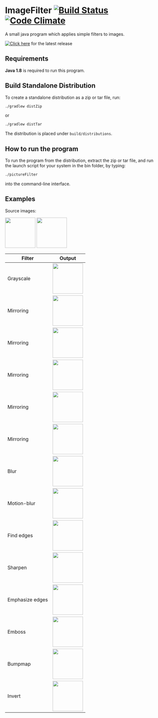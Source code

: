 # ImageFilter [![Build Status](https://travis-ci.org/nihas101/java-image-filter.svg)](https://travis-ci.org/nihas101/java-image-filter) [![Code Climate](https://codeclimate.com/github/nihas101/java-image-filter/badges/gpa.svg)](https://codeclimate.com/github/nihas101/java-image-filter)

A small java program which applies simple filters to images.

[![Click here]()](https://github.com/nihas101/java-image-filter/releases/latest)  for the latest release

## Requirements
**Java 1.8** is required to run this program.

## Build Standalone Distribution

To create a standalone distribution as a zip or tar file, run:

```sh
./gradlew distZip
```
or
```sh
./gradlew distTar
```

The distribution is placed under `build/distributions`.

## How to run the program

To run the program from the distribution, extract the zip or tar file, and run the launch script for your system in the bin folder, by typing:
```sh
./pictureFilter
```
into the command-line interface.

## Examples

Source images:

<img src="https://user-images.githubusercontent.com/19901622/28267769-d22242e2-6afb-11e7-88c5-b2194902b977.jpg" width="100"> <img src="https://user-images.githubusercontent.com/19901622/28288101-5370928a-6b3e-11e7-9d61-cb4bfd8e4f0d.png" width="100">

| Filter    | Output   |
| --------  | -------- |
| Grayscale | <img src ="https://user-images.githubusercontent.com/19901622/28271410-b7d23f70-6b08-11e7-9cf1-79aaeb5c9081.png" width="100"> |
| Mirroring | <img src ="https://user-images.githubusercontent.com/19901622/28271464-d5020efe-6b08-11e7-9861-962b8bf9d0eb.png" width="100"> | 
| Mirroring | <img src ="https://user-images.githubusercontent.com/19901622/28271467-d542a14e-6b08-11e7-8422-43c6eac50b2b.png" width="100">|
| Mirroring | <img src ="https://user-images.githubusercontent.com/19901622/28271468-d5443a5e-6b08-11e7-92e8-d4f3d5d1f022.png" width="100"> |
| Mirroring | <img src ="https://user-images.githubusercontent.com/19901622/28271466-d5405934-6b08-11e7-9db4-53e82ab49696.png" width="100"> |
| Mirroring | <img src ="https://user-images.githubusercontent.com/19901622/28271469-d545fcae-6b08-11e7-946f-308b1ae0d282.png" width="100"> | <img src ="https://user-images.githubusercontent.com/19901622/28271465-d53f63e4-6b08-11e7-8857-5efae20533aa.png" width="100"> |
| Blur | <img src ="https://user-images.githubusercontent.com/19901622/28288100-536e74dc-6b3e-11e7-8efd-f2b4d5431bc7.png" width="100"> |
| Motion-blur | <img src ="https://user-images.githubusercontent.com/19901622/28583651-338fba7c-716a-11e7-847f-d5881cbec7aa.png" width="100"> |
| Find edges | <img src ="https://user-images.githubusercontent.com/19901622/28589582-0c4485c8-717f-11e7-9b9f-952ccd7694f2.png" width="100"> |
| Sharpen | <img src ="https://user-images.githubusercontent.com/19901622/28586483-51358516-7174-11e7-8eec-080aa8068b21.png" width="100"> |
| Emphasize edges | <img src ="https://user-images.githubusercontent.com/19901622/28586490-58bb2dae-7174-11e7-9f8b-0e815f9643a9.png" width="100"> |
| Emboss | <img src ="https://user-images.githubusercontent.com/19901622/28588520-211540ae-717b-11e7-9f48-ac7130f225da.png" width="100"> |
| Bumpmap | <img src ="https://user-images.githubusercontent.com/19901622/28588917-5a6631c8-717c-11e7-8631-8de050182f60.png" width="100"> |
| Invert | <img src ="https://user-images.githubusercontent.com/19901622/28689147-dfea3a44-7314-11e7-9f46-7a1083e341c3.png" width="100"> |
